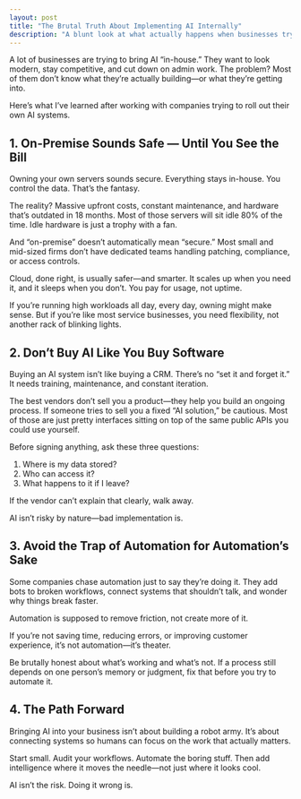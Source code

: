 ```yaml
---
layout: post
title: "The Brutal Truth About Implementing AI Internally"
description: "A blunt look at what actually happens when businesses try to bring AI in-house."
---
```


A lot of businesses are trying to bring AI “in-house.” They want to look modern, stay competitive, and cut down on admin work. The problem? Most of them don’t know what they’re actually building—or what they’re getting into.

Here’s what I’ve learned after working with companies trying to roll out their own AI systems.

## 1. On-Premise Sounds Safe — Until You See the Bill

Owning your own servers sounds secure. Everything stays in-house. You control the data. That’s the fantasy.

The reality? Massive upfront costs, constant maintenance, and hardware that’s outdated in 18 months. Most of those servers will sit idle 80% of the time. Idle hardware is just a trophy with a fan.

And “on-premise” doesn’t automatically mean “secure.” Most small and mid-sized firms don’t have dedicated teams handling patching, compliance, or access controls.

Cloud, done right, is usually safer—and smarter. It scales up when you need it, and it sleeps when you don’t. You pay for usage, not uptime.

If you’re running high workloads all day, every day, owning might make sense. But if you’re like most service businesses, you need flexibility, not another rack of blinking lights.

## 2. Don’t Buy AI Like You Buy Software

Buying an AI system isn’t like buying a CRM. There’s no “set it and forget it.” It needs training, maintenance, and constant iteration.

The best vendors don’t sell you a product—they help you build an ongoing process. If someone tries to sell you a fixed “AI solution,” be cautious. Most of those are just pretty interfaces sitting on top of the same public APIs you could use yourself.

Before signing anything, ask these three questions:

1. Where is my data stored?  
2. Who can access it?  
3. What happens to it if I leave?  

If the vendor can’t explain that clearly, walk away.

AI isn’t risky by nature—bad implementation is.

## 3. Avoid the Trap of Automation for Automation’s Sake

Some companies chase automation just to say they’re doing it. They add bots to broken workflows, connect systems that shouldn’t talk, and wonder why things break faster.

Automation is supposed to remove friction, not create more of it.

If you’re not saving time, reducing errors, or improving customer experience, it’s not automation—it’s theater.

Be brutally honest about what’s working and what’s not. If a process still depends on one person’s memory or judgment, fix that before you try to automate it.

## 4. The Path Forward

Bringing AI into your business isn’t about building a robot army. It’s about connecting systems so humans can focus on the work that actually matters.

Start small. Audit your workflows. Automate the boring stuff. Then add intelligence where it moves the needle—not just where it looks cool.

AI isn’t the risk. Doing it wrong is.
